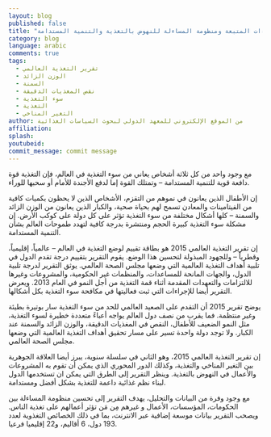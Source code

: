 ```yaml
---
layout: blog
published: false
title: "تقرير التغذية العالمي 2015: الإجراءات المتبعة ومنظومة المساءلة للنهوض بالتغذية والتنمية المستدامة"
category: blog
language: arabic
comments: true
tags: 
  - تقرير التغذية العالمي
  - الوزن الزائد
  - السمنة
  - نقص المغذيات الدقيقة
  - سوء التغذية
  - التغذية
  - التغير المناخي
author: من الموقع الإلكتروني للمعهد الدولي لبحوث السياسات الغذائية
affiliation: 
splash: 
youtubeid: 
commit_message: commit message
---
```

مع وجود واحد من كل ثلاثة أشخاص يعاني من سوء التغذية في العالم، فإن التغذية قوة دافعة قوية للتنمية المستدامة – وتمتلك القوة إما لدفع الأجندة للأمام أو سحبها للوراء. 


إن الأطفال الذين يعانون في نموهم من التقزم، الأشخاص الذين لا يحظون بكميات كافية من الفيتامينات والمعادن تسمح لهم بحياة صحية، والكبار الذين يعانون من الوزن الزائد والسمنة – كلها أشكال مختلفة من سوء التغذية تؤثر على كل دولة على كوكب الأرض. إن مشكلة سوء التغذية كبيرة الحجم ومنتشرة بدرجة كافية لتهدد طموحات العالم بشأن التنمية المستدامة.

إن تقرير التغذية العالمي 2015 هو بطاقة تقييم لوضع التغذية في العالم – عالمياً، إقليمياً، وقطرياً – وللجهود المبذولة لتحسين هذا الوضع.  يقوم التقرير بتقييم درجة تقدم الدول في تلبية أهداف التغذية العالمية التي وضعها مجلس الصحة العالمي.  يوثق التقرير لدرجة تلبية الدول، والجهات المانحة للمساعدات، والمنظمات غير الحكومية، والمشروعات وغيرها للالتزامات والتعهدات المقدمة أثناء قمة التغذية من أجل النمو في العام 2013.  ويعرض التقرير أيضا للإجراءات التي ثبت فعاليتها في مكافحة سوء التغذية بكل أشكالها.

يوضح تقرير 2015 أن التقدم على الصعيد العالمي للحد من سوء التغذية سار بوتيرة بطيئة وغير منتظمة.  فما يقرب من نصف دول العالم يواجه أعباءً متعددة خطيرة لسوء التغذية، مثل النمو الضعيف للأطفال، النقص في المغذيات الدقيقة، والوزن الزائد والسمنة عند الكبار.  ولا توجد دولة واحدة تسير على مسار تحقيق أهداف التغذية العالمية التي وضعها مجلس الصحة العالمي. 

إن تقرير التغذية العالمي 2015، وهو الثاني في سلسلة سنوية، يبرز أيضا العلاقة الجوهرية بين التغير المناخي والتغذية، وكذلك الدور المحوري الذي يمكن أن تقوم به المشروعات والأعمال في النهوض بالتغذية.  وينظر التقرير إلى الطرق التي يمكن ان تستخدمها الدول لبناء نظم غذائية داعمة للتغذية بشكل أفضل ومستدامة. 
 
 مع وجود وفرة من البيانات والتحليل، يهدف التقرير إلى تحسين منظومة المساءلة بين الحكومات، المؤسسات، الأعمال و غيرهم مِن مَن تؤثر أعمالهم على تغذية الناس. ويصحب التقرير بيانات موسعة إضافية عبر الانترنت، بما في ذلك الخصائص التغذوية لعدد 193 دول، 6 أقاليم، و22 إقليميا فرعيا.